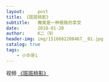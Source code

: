 ```yaml
---
layout:     post
title: 《斑斑桃影》
subtitle:   舞美是一种极致的享受
date:       2018-01-20
author:     K二（9）
header-img: img/1516682208467__01.jpg
catalog: true
tags:
    - 小华哥i
---
```

视频 [《斑斑桃影》](http://player.youku.com/embed/XMzM0NDExMzUyMA==)
